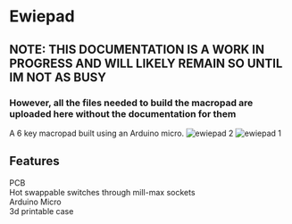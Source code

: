 # Ewiepad
## NOTE: THIS DOCUMENTATION IS A WORK IN PROGRESS AND WILL LIKELY REMAIN SO UNTIL IM NOT AS BUSY
### However, all the files needed to build the macropad are uploaded here without the documentation for them

A 6 key macropad built using an Arduino micro.
![ewiepad 2](https://user-images.githubusercontent.com/54287921/132967136-a954fb05-c67d-4464-af6d-f41b28821d02.jpg)
![ewiepad 1](https://user-images.githubusercontent.com/54287921/132967135-6d00d9a1-f2bd-4dec-b0fa-be93921628a6.jpg)

## Features
PCB
<br> Hot swappable switches through mill-max sockets
<br> Arduino Micro
<br> 3d printable case
